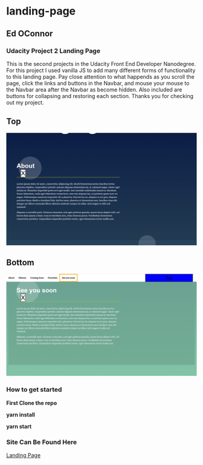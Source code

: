 # landing-page

## Ed OConnor

### Udacity Project 2 Landing Page

This is the second projects in the Udacity Front End Developer Nanodegree.
For this project I used vanilla JS to add many different forms of functionality
to this landing page. Pay close attention to what happends as you scroll the page,
click the links and buttons in the Navbar, and mouse your mouse to the Navbar area
after the Navbar as become hidden. Also included are buttons for collapsing and
restoring each section. Thanks you for checking out my project.


## Top

![To[]](images/Example.png)

## Bottom

![Photos](images/Example2.png)

### How to get started

**First Clone the repo**

**yarn install**

**yarn start**

### Site Can Be Found Here 

[Landing Page](landing-page234.netlify.app)
